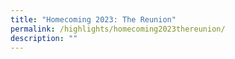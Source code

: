 ```yaml
---
title: "Homecoming 2023: The Reunion"
permalink: /highlights/homecoming2023thereunion/
description: ""
---
```

&nbsp;